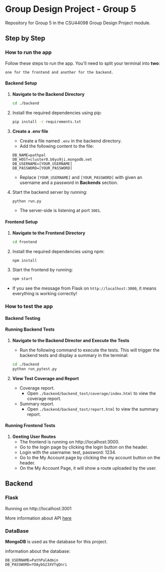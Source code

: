 # Group Design Project - Group 5

Repository for Group 5 in the CSU44098 Group Design Project module.

## Step by Step

### How to run the app

Follow these steps to run the app. You'll need to split your terminal into **two**:

` one for the frontend and another for the backend. `

#### Backend Setup

1. **Navigate to the Backend Directory**
   ```bash
   cd ./backend
   ```
2. Install the required dependencies using pip:
   ```bash
   pip install -r requirements.txt
   ```
3. **Create a .env file**
   - Create a file named `.env` in the backend directory.
   - Add the following content to the file:
   ```
   DB_NAME=pathpal
   DB_HOST=cluster0.b6yu9ji.mongodb.net
   DB_USERNAME=[YOUR_USERNAME]
   DB_PASSWORD=[YOUR_PASSWORD]
   ```
   - Replace `[YOUR_USERNAME]` and `[YOUR_PASSWORD]` with given an username and a password in **Backends** section.

4. Start the backend server by running:
   ```bash
   python run.py
   ```
   - The server-side is listening at port `3001`.

#### Frontend Setup

1. **Navigate to the Frontend Directory**
   ```bash
   cd frontend
   ```
2. Install the required dependencies using npm:
   ```bash
   npm install
   ```
3. Start the frontend by running:
   ```bash
   npm start
   ```
- If you see the message from Flask on `http://localhost:3000`, it means everything is working correctly!

### How to test the app

#### Backend Testing

#### Running Backend Tests

1. **Navigate to the Backend Director and Execute the Tests**
   - Run the following command to execute the tests. This will trigger the backend tests and display a summary in the terminal:
   ```bash
   cd ./backend
   python run_pytest.py
   ```
     
2. **View Test Coverage and Report**
   - Coverage report.
     - Open `./backend/backend_test/coverage/index.html` to view the coverage report.
   - Summary report.
     - Open `./backend/backend_test/report.html` to view the summary report.


#### Running Frontend Tests

1. **Geeting User Routes**
   - The frontend is running on http://localhost:3000.
   - Go to the login page by clicking the login button on the header.
   - Login with the username: test, password: 1234.
   - Go to the My Account page by clicking the my account button on the header.
   - On the My Account Page, it will show a route uploaded by the user.

## Backend

### Flask
 Running on http://localhost:3001

 More information about API [here](./backend/README.md)

### DataBase
 **MongoDB** is used as the database for this project.
 
information about the database:
 ```
 DB_USERNAME=PathPalAdmin
 DB_PASSWORD=YOAybG23XVTqQnri
 ```


